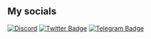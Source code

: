 ## My socials
[![Discord](https://img.shields.io/badge/Discord-Indexerrowaty%232141-%237289DA?style=flat-square&logo=discord&logoColor=White)](discord://~/users/682617926909427743)
[![Twitter Badge](https://img.shields.io/badge/-Twitter-00acee?style=flat-square&logo=Twitter&logoColor=white)](https://twitter.com/Indexerrowaty)
[![Telegram Badge](https://img.shields.io/badge/-Telegram-0088cc?style=flat-square&logo=Telegram&logoColor=white)](https://t.me/Indexerrowaty)
